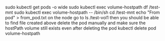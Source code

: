sudo kubectl get pods -o wide
sudo kubectl exec volume-hostpath df /test-mnt
sudo kubectl exec volume-hostpath -- /bin/sh
cd /test-mnt
echo "From pod" > from_pod.txt
on the node go to ls /test-vol1 then you should be able to find file created above
delete the pod manually and make sure the hostPath volume still exists even after deleting the pod
kubectl delete pod volume-hostpath

